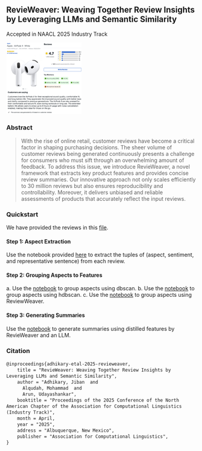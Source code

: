 ## RevieWeaver: Weaving Together Review Insights by Leveraging LLMs and Semantic Similarity

Accepted in NAACL 2025 Industry Track

<img src="https://github.com/sworborno/RevieWeaver/blob/main/images/bby-distill-summary-airpods-4.pdf" width="200" /> 

### Abstract
> With the rise of online retail, customer reviews have become a critical factor in shaping purchasing decisions. The sheer volume of customer reviews being generated continuously presents a challenge for consumers who must sift through an overwhelming amount of feedback. To address this issue, we introduce RevieWeaver, a novel framework that extracts key product features and provides concise review summaries. Our innovative approach not only scales efficiently to 30 million reviews but also ensures reproducibility and controllability. Moreover, it delivers unbiased and reliable assessments of products that accurately reflect the input reviews.

### Quickstart
We have provided the reviews in this [file](https://github.com/sworborno/RevieWeaver/blob/main/data/product_reviews.pkl). 

#### Step 1: Aspect Extraction
Use the notebook provided [here](https://github.com/sworborno/RevieWeaver/blob/main/notebooks/aspect-extraction.ipynb) to extract the tuples of (aspect, sentiment, and representative sentence) from each review. 

#### Step 2: Grouping Aspects to Features
a. Use the [notebook](https://github.com/sworborno/RevieWeaver/blob/main/notebooks/topic-modeling-dbscan.ipynb) to group aspects using dbscan.
b. Use the [notebook](https://github.com/sworborno/RevieWeaver/blob/main/notebooks/topic-modeling-hdbscan.ipynb) to group aspects using hdbscan.
c. Use the [notebook](https://github.com/sworborno/RevieWeaver/blob/main/notebooks/topic-modeling-revieweaver.ipynb) to group aspects using ReviewWeaver. 

#### Step 3: Generating Summaries
Use the [notebook](https://github.com/sworborno/RevieWeaver/blob/main/notebooks/summary-generation-revieweaver-llm.ipynb) to generate summaries using distilled features by RevieWeaver and an LLM.

### Citation
```
@inproceedings{adhikary-etal-2025-revieweaver,
    title = "RevieWeaver: Weaving Together Review Insights by Leveraging LLMs and Semantic Similarity",
    author = "Adhikary, Jiban  and
      Alqudah, Mohammad  and
      Arun, Udayashankar",
    booktitle = "Proceedings of the 2025 Conference of the North American Chapter of the Association for Computational Linguistics (Industry Track)",
    month = April,
    year = "2025",
    address = "Albuquerque, New Mexico",
    publisher = "Association for Computational Linguistics",
}
```

